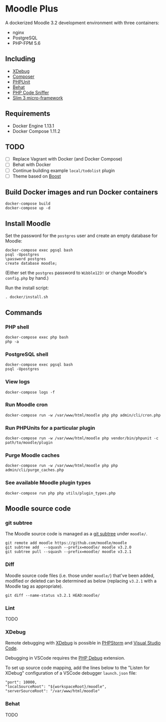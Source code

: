 # Moodle Plus

A dockerized Moodle 3.2 development environment with three containers:

* nginx
* PostgreSQL
* PHP-FPM 5.6

## Including

* [XDebug](https://xdebug.org/)
* [Composer](https://getcomposer.org/)
* [PHPUnit](https://docs.moodle.org/dev/PHPUnit)
* [Behat](https://docs.moodle.org/dev/Acceptance_testing)
* [PHP Code Sniffer](https://github.com/squizlabs/PHP_CodeSniffer)
* [Slim 3 micro-framework](https://www.slimframework.com/docs/)

## Requirements

* Docker Engine 1.13.1
* Docker Compose 1.11.2

## TODO

- [ ] Replace Vagrant with Docker (and Docker Compose)
- [ ] Behat with Docker
- [ ] Continue building example `local/todolist` plugin
- [ ] Theme based on [Boost](https://docs.moodle.org/32/en/Boost_theme)

## Build Docker images and run Docker containers

```
docker-compose build
docker-compose up -d
```

## Install Moodle

Set the password for the `postgres` user and create an empty database for Moodle:

```
docker-compose exec pgsql bash
psql -Upostgres
\password postgres
create database moodle;
```

(Either set the `postgres` password to `Wibble123!` or change Moodle's `config.php` by hand.)

Run the install script:

```
. docker/install.sh
```

## Commands

### PHP shell

```
docker-compose exec php bash
php -a
```

### PostgreSQL shell

```
docker-compose exec pgsql bash
psql -Upostgres
```

### View logs

```
docker-compose logs -f
```

### Run Moodle cron

```
docker-compose run -w /var/www/html/moodle php php admin/cli/cron.php
```

### Run PHPUnits for a particular plugin

```
docker-compose run -w /var/www/html/moodle php vendor/bin/phpunit -c path/to/moodle/plugin
```

### Purge Moodle caches

```
docker-compose run -w /var/www/html/moodle php php admin/cli/purge_caches.php
```

### See available Moodle plugin types

```
docker-compose run php php utils/plugin_types.php
```

## Moodle source code

### git subtree

The Moodle source code is managed as a [git subtree](https://blogs.atlassian.com/2013/05/alternatives-to-git-submodule-git-subtree/) under `moodle/`.

```
git remote add moodle https://github.com/moodle/moodle
git subtree add  --squash --prefix=moodle/ moodle v3.2.0
git subtree pull --squash --prefix=moodle/ moodle v3.2.1
```

### Diff

Moodle source code files (i.e. those under `moodle/`) that've been added, modified or deleted can be determined as below (replacing `v3.2.1` with a Moodle tag as appropriate).

```
git diff --name-status v3.2.1 HEAD:moodle/
```

### Lint

TODO

### XDebug

Remote debugging with [XDebug](https://xdebug.org/) is possible in [PHPStorm](https://www.jetbrains.com/phpstorm/) and [Visual Studio Code](https://code.visualstudio.com/Docs/languages/php).

Debugging in VSCode requires the [PHP Debug](https://marketplace.visualstudio.com/items?itemName=felixfbecker.php-debug) extension.

To set up source code mapping, add the lines below to the "Listen for XDebug" configuration of a VSCode debugger `launch.json` file:

```
"port": 10000,
"localSourceRoot": "${workspaceRoot}/moodle",
"serverSourceRoot": "/var/www/html/moodle"
```

### Behat

TODO
